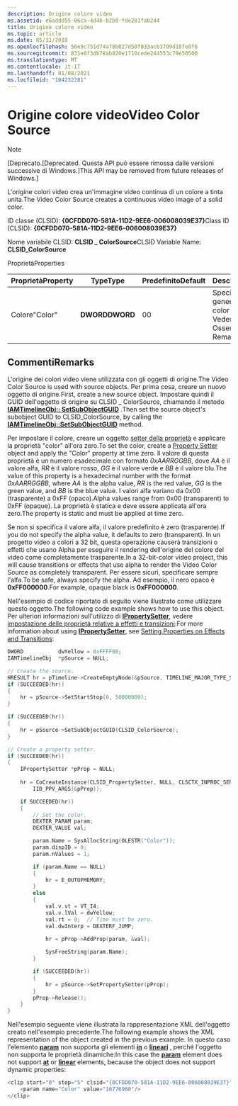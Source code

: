 ```yaml
---
description: Origine colore video
ms.assetid: e6addd55-06ca-4d4b-b2b0-fde281fab244
title: Origine colore video
ms.topic: article
ms.date: 05/31/2018
ms.openlocfilehash: 56e9c751d74a78b027d50f033acb3709d18fe8f6
ms.sourcegitcommit: 831e8f3db78ab820e1710cede244553c70e50500
ms.translationtype: MT
ms.contentlocale: it-IT
ms.lasthandoff: 01/08/2021
ms.locfileid: "104232281"
---
```

# <a name="video-color-source"></a><span data-ttu-id="10804-103">Origine colore video</span><span class="sxs-lookup"><span data-stu-id="10804-103">Video Color Source</span></span>

> [!Note]  
> <span data-ttu-id="10804-104">\[Deprecato.</span><span class="sxs-lookup"><span data-stu-id="10804-104">\[Deprecated.</span></span> <span data-ttu-id="10804-105">Questa API può essere rimossa dalle versioni successive di Windows.\]</span><span class="sxs-lookup"><span data-stu-id="10804-105">This API may be removed from future releases of Windows.\]</span></span>

 

<span data-ttu-id="10804-106">L'origine colori video crea un'immagine video continua di un colore a tinta unita.</span><span class="sxs-lookup"><span data-stu-id="10804-106">The Video Color Source creates a continuous video image of a solid color.</span></span>

<span data-ttu-id="10804-107">ID classe (CLSID): **{0CFDD070-581A-11D2-9EE6-006008039E37}**</span><span class="sxs-lookup"><span data-stu-id="10804-107">Class ID (CLSID): **{0CFDD070-581A-11D2-9EE6-006008039E37}**</span></span>

<span data-ttu-id="10804-108">Nome variabile CLSID: **CLSID \_ ColorSource**</span><span class="sxs-lookup"><span data-stu-id="10804-108">CLSID Variable Name: **CLSID\_ColorSource**</span></span>

<span data-ttu-id="10804-109">Proprietà</span><span class="sxs-lookup"><span data-stu-id="10804-109">Properties</span></span>



| <span data-ttu-id="10804-110">Proprietà</span><span class="sxs-lookup"><span data-stu-id="10804-110">Property</span></span> | <span data-ttu-id="10804-111">Type</span><span class="sxs-lookup"><span data-stu-id="10804-111">Type</span></span>      | <span data-ttu-id="10804-112">Predefinito</span><span class="sxs-lookup"><span data-stu-id="10804-112">Default</span></span> | <span data-ttu-id="10804-113">Descrizione</span><span class="sxs-lookup"><span data-stu-id="10804-113">Description</span></span>                                   |
|----------|-----------|---------|-----------------------------------------------|
| <span data-ttu-id="10804-114">Colore</span><span class="sxs-lookup"><span data-stu-id="10804-114">"Color"</span></span>  | <span data-ttu-id="10804-115">**DWORD**</span><span class="sxs-lookup"><span data-stu-id="10804-115">**DWORD**</span></span> | <span data-ttu-id="10804-116">0</span><span class="sxs-lookup"><span data-stu-id="10804-116">0</span></span>       | <span data-ttu-id="10804-117">Specifica il colore da generare.</span><span class="sxs-lookup"><span data-stu-id="10804-117">Specifies the color to generate.</span></span> <span data-ttu-id="10804-118">Vedere la sezione Osservazioni.</span><span class="sxs-lookup"><span data-stu-id="10804-118">See Remarks.</span></span> |



 

## <a name="remarks"></a><span data-ttu-id="10804-119">Commenti</span><span class="sxs-lookup"><span data-stu-id="10804-119">Remarks</span></span>

<span data-ttu-id="10804-120">L'origine dei colori video viene utilizzata con gli oggetti di origine.</span><span class="sxs-lookup"><span data-stu-id="10804-120">The Video Color Source is used with source objects.</span></span> <span data-ttu-id="10804-121">Per prima cosa, creare un nuovo oggetto di origine.</span><span class="sxs-lookup"><span data-stu-id="10804-121">First, create a new source object.</span></span> <span data-ttu-id="10804-122">Impostare quindi il GUID dell'oggetto di origine su CLSID \_ ColorSource, chiamando il metodo [**IAMTimelineObj:: SetSubObjectGUID**](iamtimelineobj-setsubobjectguid.md) .</span><span class="sxs-lookup"><span data-stu-id="10804-122">Then set the source object's subobject GUID to CLSID\_ColorSource, by calling the [**IAMTimelineObj::SetSubObjectGUID**](iamtimelineobj-setsubobjectguid.md) method.</span></span>

<span data-ttu-id="10804-123">Per impostare il colore, creare un oggetto [setter della proprietà](property-setter.md) e applicare la proprietà "color" all'ora zero.</span><span class="sxs-lookup"><span data-stu-id="10804-123">To set the color, create a [Property Setter](property-setter.md) object and apply the "Color" property at time zero.</span></span> <span data-ttu-id="10804-124">Il valore di questa proprietà è un numero esadecimale con formato *0xAARRGGBB*, dove *AA* è il valore alfa, *RR* è il valore rosso, *GG* è il valore verde e *BB* è il valore blu.</span><span class="sxs-lookup"><span data-stu-id="10804-124">The value of this property is a hexadecimal number with the format *0xAARRGGBB*, where *AA* is the alpha value, *RR* is the red value, *GG* is the green value, and *BB* is the blue value.</span></span> <span data-ttu-id="10804-125">I valori alfa variano da 0x00 (trasparente) a 0xFF (opaco).</span><span class="sxs-lookup"><span data-stu-id="10804-125">Alpha values range from 0x00 (transparent) to 0xFF (opaque).</span></span> <span data-ttu-id="10804-126">La proprietà è statica e deve essere applicata all'ora zero.</span><span class="sxs-lookup"><span data-stu-id="10804-126">The property is static and must be applied at time zero.</span></span>

<span data-ttu-id="10804-127">Se non si specifica il valore alfa, il valore predefinito è zero (trasparente).</span><span class="sxs-lookup"><span data-stu-id="10804-127">If you do not specify the alpha value, it defaults to zero (transparent).</span></span> <span data-ttu-id="10804-128">In un progetto video a colori a 32 bit, questa operazione causerà transizioni o effetti che usano Alpha per eseguire il rendering dell'origine del colore del video come completamente trasparente.</span><span class="sxs-lookup"><span data-stu-id="10804-128">In a 32-bit-color video project, this will cause transitions or effects that use alpha to render the Video Color Source as completely transparent.</span></span> <span data-ttu-id="10804-129">Per essere sicuri, specificare sempre l'alfa.</span><span class="sxs-lookup"><span data-stu-id="10804-129">To be safe, always specify the alpha.</span></span> <span data-ttu-id="10804-130">Ad esempio, il nero opaco è **0xFF000000**.</span><span class="sxs-lookup"><span data-stu-id="10804-130">For example, opaque black is **0xFF000000**.</span></span>

<span data-ttu-id="10804-131">Nell'esempio di codice riportato di seguito viene illustrato come utilizzare questo oggetto.</span><span class="sxs-lookup"><span data-stu-id="10804-131">The following code example shows how to use this object.</span></span> <span data-ttu-id="10804-132">Per ulteriori informazioni sull'utilizzo di [**IPropertySetter**](ipropertysetter.md), vedere [impostazione delle proprietà relative a effetti e transizioni](setting-properties-on-effects-and-transitions.md):</span><span class="sxs-lookup"><span data-stu-id="10804-132">For more information about using [**IPropertySetter**](ipropertysetter.md), see [Setting Properties on Effects and Transitions](setting-properties-on-effects-and-transitions.md):</span></span>


```C++
DWORD           dwYellow = 0xFFFF00;
IAMTimelineObj  *pSource = NULL;

// Create the source.
HRESULT hr = pTimeline->CreateEmptyNode(&pSource, TIMELINE_MAJOR_TYPE_SOURCE);
if (SUCCEEDED(hr))
{
    hr = pSource->SetStartStop(0, 50000000);
}

if (SUCCEEDED(hr))
{
    hr = pSource->SetSubObjectGUID(CLSID_ColorSource);
}

// Create a property setter.
if (SUCCEEDED(hr))
{
    IPropertySetter *pProp = NULL;
    
    hr = CoCreateInstance(CLSID_PropertySetter, NULL, CLSCTX_INPROC_SERVER, 
        IID_PPV_ARGS(&pProp));

    if SUCCEEDED(hr))
    {
        // Set the color.    
        DEXTER_PARAM param;
        DEXTER_VALUE val;

        param.Name = SysAllocString(OLESTR("Color"));
        param.dispID = 0;
        param.nValues = 1;

        if (param.Name == NULL)
        {
            hr = E_OUTOFMEMORY;
        }
        else
        {
            val.v.vt = VT_I4;
            val.v.lVal = dwYellow;
            val.rt = 0;  // Time must be zero.
            val.dwInterp = DEXTERF_JUMP;

            hr = pProp->AddProp(param, &val);
            
            SysFreeString(param.Name);
        }

        if (SUCCEEDED(hr))
        {
            hr = pSource->SetPropertySetter(pProp); 
        }
        pProp->Release();
    }
}
```



<span data-ttu-id="10804-133">Nell'esempio seguente viene illustrata la rappresentazione XML dell'oggetto creato nell'esempio precedente.</span><span class="sxs-lookup"><span data-stu-id="10804-133">The following example shows the XML representation of the object created in the previous example.</span></span> <span data-ttu-id="10804-134">In questo caso l'elemento [**param**](param-element.md) non supporta gli elementi [**in**](at-element.md) o [**lineari**](linear-element.md) , perché l'oggetto non supporta le proprietà dinamiche:</span><span class="sxs-lookup"><span data-stu-id="10804-134">In this case the [**param**](param-element.md) element does not support [**at**](at-element.md) or [**linear**](linear-element.md) elements, because the object does not support dynamic properties:</span></span>


```C++
<clip start="0" stop="5" clsid="{0CFDD070-581A-11D2-9EE6-006008039E37}">
    <param name="Color" value="16776960"/>
</clip>
```



 

 



